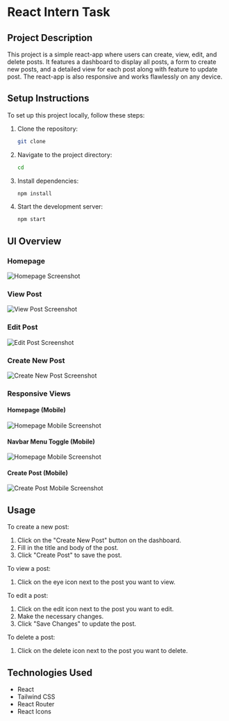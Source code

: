 # React Intern Task

## Project Description

This project is a simple react-app where users can create, view, edit, and delete posts. It features a dashboard to display all posts, a form to create new posts, and a detailed view for each post along with feature to update post. The react-app is also responsive and works flawlessly on any device. 

## Setup Instructions

To set up this project locally, follow these steps:

1. Clone the repository:
    ```sh
    git clone 
    ```
2. Navigate to the project directory:
    ```sh
    cd 
    ```
3. Install dependencies:
    ```sh
    npm install
    ```
4. Start the development server:
    ```sh
    npm start
    ```

## UI Overview

### Homepage

![Homepage Screenshot](screenshots/homepage.jpg)

### View Post

![View Post Screenshot](screenshots/postdetails.jpg)

### Edit Post

![Edit Post Screenshot](screenshots/updatepost.jpg)

### Create New Post

![Create New Post Screenshot](screenshots/createnewpost.jpg)

### Responsive Views

#### Homepage (Mobile)

![Homepage Mobile Screenshot](screenshots/mobiledashboard.jpg)

#### Navbar Menu Toggle (Mobile)

![Homepage Mobile Screenshot](screenshots/mobilemenutoggle.jpg)

#### Create Post (Mobile)

![Create Post Mobile Screenshot](screenshots/mobilecreatenewpost.jpg)

## Usage

To create a new post:
1. Click on the "Create New Post" button on the dashboard.
2. Fill in the title and body of the post.
3. Click "Create Post" to save the post.

To view a post:
1. Click on the eye icon next to the post you want to view.

To edit a post:
1. Click on the edit icon next to the post you want to edit.
2. Make the necessary changes.
3. Click "Save Changes" to update the post.

To delete a post:
1. Click on the delete icon next to the post you want to delete.

## Technologies Used

- React
- Tailwind CSS
- React Router
- React Icons

